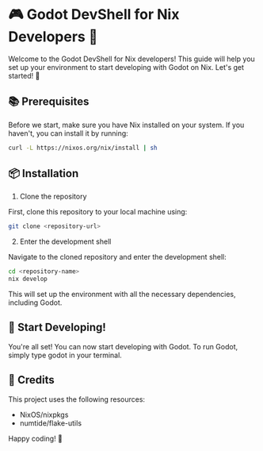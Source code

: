 # 🎮 Godot DevShell for Nix Developers 🐧

Welcome to the Godot DevShell for Nix developers! This guide will help you set up your environment to start developing with Godot on Nix. Let's get started! 🚀

## 📚 Prerequisites

Before we start, make sure you have Nix installed on your system. If you haven't, you can install it by running:

```sh
curl -L https://nixos.org/nix/install | sh
```

## 📦 Installation

1. Clone the repository

First, clone this repository to your local machine using:

```sh
git clone <repository-url>
```

2. Enter the development shell

Navigate to the cloned repository and enter the development shell:

```sh
cd <repository-name>
nix develop
```

This will set up the environment with all the necessary dependencies, including Godot.

## 🎉 Start Developing!

You're all set! You can now start developing with Godot. To run Godot, simply type godot in your terminal.

## 📜 Credits

This project uses the following resources:

- NixOS/nixpkgs
- numtide/flake-utils

Happy coding! 🎈

```